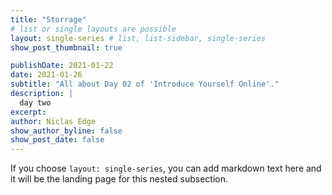 ```yaml
---
title: "Storrage"
# list or single layouts are possible
layout: single-series # list, list-sidebar, single-series
show_post_thumbnail: true

publishDate: 2021-01-22
date: 2021-01-26
subtitle: "All about Day 02 of 'Introduce Yourself Online'."
description: |
  day two
excerpt: 
author: Niclas Edge
show_author_byline: false
show_post_date: false
---
```


If you choose `layout: single-series`, you can add markdown text here and it will be the landing page for this nested subsection.